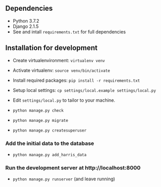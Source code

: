 ## **Dependencies**
- Python 3.7.2
- Django 2.1.5
- See and intall `requirements.txt` for full dependencies

## **Installation for development**
- Create virtualenvironment: `virtualenv venv`
- Activate virtualenv: `source venv/bin/activate`

- Install required packages: `pip install -r requirements.txt`
- Setup local settings: `cp settings/local.example settings/local.py`
- Edit `settings/local.py` to tailor to your machine.

- `python manage.py check`
- `python manage.py migrate`
- `python manage.py createsuperuser`

### Add the initial data to the database
- `python manage.py add_harris_data` 


### Run the development server at http://localhost:8000
- `python manage.py runserver` (and leave running)
